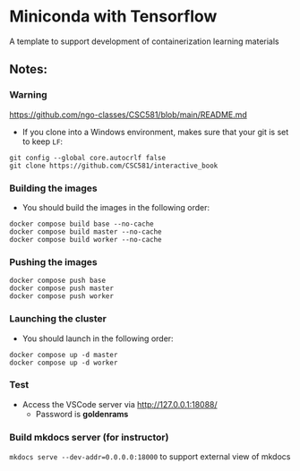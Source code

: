 # Miniconda with Tensorflow

A template to support development of containerization learning materials

## Notes:

### Warning
https://github.com/ngo-classes/CSC581/blob/main/README.md
- If you clone into a Windows environment, makes sure that your git is set to keep `LF`:

~~~
git config --global core.autocrlf false
git clone https://github.com/CSC581/interactive_book
~~~

### Building the images

- You should build the images in the following order:
~~~
docker compose build base --no-cache
docker compose build master --no-cache
docker compose build worker --no-cache
~~~

### Pushing the images

~~~
docker compose push base
docker compose push master
docker compose push worker
~~~

### Launching the cluster

- You should launch in the following order:
~~~
docker compose up -d master
docker compose up -d worker
~~~

### Test

- Access the VSCode server via http://127.0.0.1:18088/
    - Password is **goldenrams** 

### Build mkdocs server (for instructor)

`mkdocs serve --dev-addr=0.0.0.0:18000` to support external view of mkdocs
